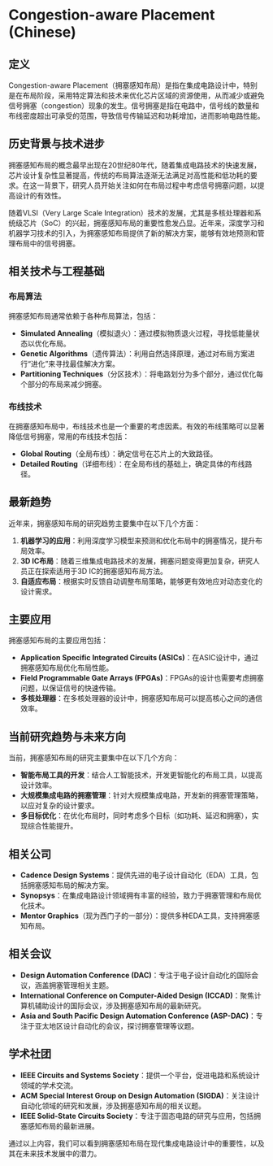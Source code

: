 # Congestion-aware Placement (Chinese)

## 定义

Congestion-aware Placement（拥塞感知布局）是指在集成电路设计中，特别是在布局阶段，采用特定算法和技术来优化芯片区域的资源使用，从而减少或避免信号拥塞（congestion）现象的发生。信号拥塞是指在电路中，信号线的数量和布线密度超出可承受的范围，导致信号传输延迟和功耗增加，进而影响电路性能。

## 历史背景与技术进步

拥塞感知布局的概念最早出现在20世纪80年代，随着集成电路技术的快速发展，芯片设计复杂性显著提高，传统的布局算法逐渐无法满足对高性能和低功耗的要求。在这一背景下，研究人员开始关注如何在布局过程中考虑信号拥塞问题，以提高设计的有效性。

随着VLSI（Very Large Scale Integration）技术的发展，尤其是多核处理器和系统级芯片（SoC）的兴起，拥塞感知布局的重要性愈发凸显。近年来，深度学习和机器学习技术的引入，为拥塞感知布局提供了新的解决方案，能够有效地预测和管理布局中的信号拥塞。

## 相关技术与工程基础

### 布局算法

拥塞感知布局通常依赖于各种布局算法，包括：

- **Simulated Annealing**（模拟退火）：通过模拟物质退火过程，寻找低能量状态以优化布局。
- **Genetic Algorithms**（遗传算法）：利用自然选择原理，通过对布局方案进行“进化”来寻找最佳解决方案。
- **Partitioning Techniques**（分区技术）：将电路划分为多个部分，通过优化每个部分的布局来减少拥塞。

### 布线技术

在拥塞感知布局中，布线技术也是一个重要的考虑因素。有效的布线策略可以显著降低信号拥塞，常用的布线技术包括：

- **Global Routing**（全局布线）：确定信号在芯片上的大致路径。
- **Detailed Routing**（详细布线）：在全局布线的基础上，确定具体的布线路径。

## 最新趋势

近年来，拥塞感知布局的研究趋势主要集中在以下几个方面：

1. **机器学习的应用**：利用深度学习模型来预测和优化布局中的拥塞情况，提升布局效率。
2. **3D IC布局**：随着三维集成电路技术的发展，拥塞问题变得更加复杂，研究人员正在探索适用于3D IC的拥塞感知布局方法。
3. **自适应布局**：根据实时反馈自动调整布局策略，能够更有效地应对动态变化的设计需求。

## 主要应用

拥塞感知布局的主要应用包括：

- **Application Specific Integrated Circuits (ASICs)**：在ASIC设计中，通过拥塞感知布局优化布局性能。
- **Field Programmable Gate Arrays (FPGAs)**：FPGAs的设计也需要考虑拥塞问题，以保证信号的快速传输。
- **多核处理器**：在多核处理器的设计中，拥塞感知布局可以提高核心之间的通信效率。

## 当前研究趋势与未来方向

当前，拥塞感知布局的研究主要集中在以下几个方向：

- **智能布局工具的开发**：结合人工智能技术，开发更智能化的布局工具，以提高设计效率。
- **大规模集成电路的拥塞管理**：针对大规模集成电路，开发新的拥塞管理策略，以应对复杂的设计要求。
- **多目标优化**：在优化布局时，同时考虑多个目标（如功耗、延迟和拥塞），实现综合性能提升。

## 相关公司

- **Cadence Design Systems**：提供先进的电子设计自动化（EDA）工具，包括拥塞感知布局的解决方案。
- **Synopsys**：在集成电路设计领域拥有丰富的经验，致力于拥塞管理和布局优化技术。
- **Mentor Graphics**（现为西门子的一部分）：提供多种EDA工具，支持拥塞感知布局。

## 相关会议

- **Design Automation Conference (DAC)**：专注于电子设计自动化的国际会议，涵盖拥塞管理相关主题。
- **International Conference on Computer-Aided Design (ICCAD)**：聚焦计算机辅助设计的国际会议，涉及拥塞感知布局的最新研究。
- **Asia and South Pacific Design Automation Conference (ASP-DAC)**：专注于亚太地区设计自动化的会议，探讨拥塞管理等议题。

## 学术社团

- **IEEE Circuits and Systems Society**：提供一个平台，促进电路和系统设计领域的学术交流。
- **ACM Special Interest Group on Design Automation (SIGDA)**：关注设计自动化领域的研究和发展，涉及拥塞感知布局的相关议题。
- **IEEE Solid-State Circuits Society**：专注于固态电路的研究与应用，包括拥塞感知布局的最新进展。

通过以上内容，我们可以看到拥塞感知布局在现代集成电路设计中的重要性，以及其在未来技术发展中的潜力。
